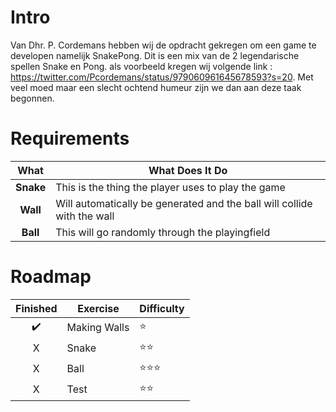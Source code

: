 # Intro

Van Dhr. P. Cordemans hebben wij de opdracht gekregen om een game te developen namelijk SnakePong.
Dit is een mix van de 2 legendarische spellen Snake en Pong.
als voorbeeld kregen wij volgende link : https://twitter.com/Pcordemans/status/979060961645678593?s=20.
Met veel moed maar een slecht ochtend humeur zijn we dan aan deze taak begonnen.

# Requirements

 | What | What Does It Do |
 :---: | ----
 **Snake** | This is the thing the player uses to play the game |
 **Wall**  | Will automatically be generated and the ball will collide with the wall |
 **Ball**  | This will go randomly through the playingfield |

# Roadmap

Finished | Exercise | Difficulty
:---: | ---- | ----
 ✔️ | Making Walls | :star:
 X | Snake | :star::star:
 X | Ball | :star::star::star:
 X | Test | :star::star: